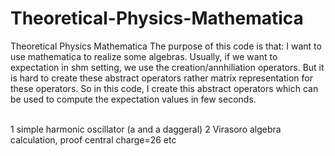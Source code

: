 # Theoretical-Physics-Mathematica
Theoretical Physics Mathematica 
The purpose of this code is that: I want to use mathematica to realize some algebras. Usually, if we want to expectation in shm setting, we use
the creation/annhiliation operators. But it is hard to create these abstract operators rather matrix representation for these operators.
So in this code, I create this abstract operators which can be used to compute the expectation values in few seconds. <br>  <br>

1 simple harmonic oscillator (a and a daggeral)
2 Virasoro algebra calculation, proof central charge=26 etc <br>  <br>
